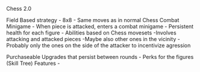 Chess 2.0

Field Based strategy
    - 8x8
    - Same moves as in normal Chess
Combat Minigame
    - When piece is attacked, enters a combat minigame
        - Persistent health for each figure
        - Abilities based on Chess movesets
        -Involves attacking and attacked pieces
            -Maybe also other ones in the vicinity
                - Probably only the ones on the side of the attacker to incentivize agression

Purchaseable Upgrades that persist between rounds
    - Perks for the figures (Skill Tree)
Features
    - 
